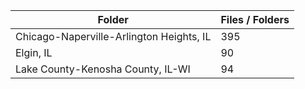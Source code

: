 | Folder                                   |   Files / Folders |
|------------------------------------------|-------------------|
| Chicago-Naperville-Arlington Heights, IL |               395 |
| Elgin, IL                                |                90 |
| Lake County-Kenosha County, IL-WI        |                94 |